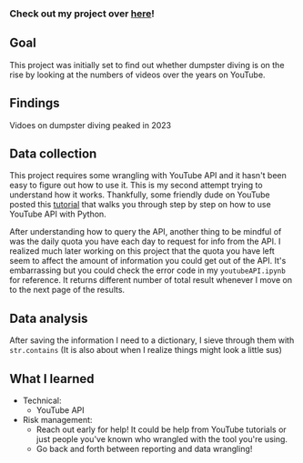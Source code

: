 ### Check out my project over [here](https://sabinahung.github.io/dumpster-dive/)!

## Goal 
This project was initially set to find out whether dumpster diving is on the rise by looking at the numbers of videos over the years on YouTube.
## Findings
Vidoes on dumpster diving peaked in 2023
## Data collection 
This project requires some wrangling with YouTube API and it hasn't been easy to figure out how to use it. This is my second attempt trying to understand how it works. Thankfully, some friendly dude on YouTube posted this [tutorial](https://www.youtube.com/watch?v=th5_9woFJmk&t=398s) that walks you through step by step on how to use YouTube API with Python.

After understanding how to query the API, another thing to be mindful of was the daily quota you have each day to request for info from the API. I realized much later working on this project that the quota you have left seem to affect the amount of information you could get out of the API. It's embarrassing but you could check the error code in my `youtubeAPI.ipynb` for reference. It returns different number of total result whenever I move on to the next page of the results.
## Data analysis 
After saving the information I need to a dictionary, I sieve through them with `str.contains` (It is also about when I realize things might look a little sus)

## What I learned
- Technical:
  - YouTube API
- Risk management:
  - Reach out early for help! It could be help from YouTube tutorials or just people you've known who wrangled with the tool you're using.
  - Go back and forth between reporting and data wrangling!  

